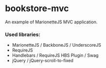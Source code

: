 # bookstore-mvc #

An example of MarionetteJS MVC application.
### Used libraries: ###

- MarionetteJS / BackboneJS / UnderscoreJS
- RequireJS
- Handlebars / RequireJS HBS Plugin / Swag
- jQuery / jQuery-scroll-to-fixed

